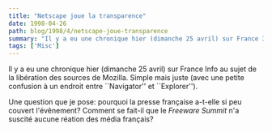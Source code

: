 ```yaml
---
title: "Netscape joue la transparence"
date: 1998-04-26
path: blog/1998/4/netscape-joue-transparence
summary: "Il y a eu une chronique hier (dimanche 25 avril) sur France Info au sujet de la libération des sources de Mozilla."
tags: ['Misc']
---
```


<P>
Il y a eu une chronique hier (dimanche 25 avril) sur France Info au sujet de
la libération des sources de Mozilla. Simple mais juste (avec une petite
confusion à un endroit entre ``Navigator'' et ``Explorer'').
</P>

<P>
Une question que je pose: pourquoi la presse française a-t-elle si peu
couvert l'évênement? Comment se fait-il que le <EM>Freeware Summit</EM>
n'a suscité aucune réation des média français?
</P>


